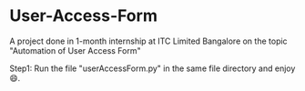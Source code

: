 # User-Access-Form
A project done in 1-month internship at ITC Limited Bangalore on the topic "Automation of User Access Form"

Step1: Run the file "userAccessForm.py" in the same file directory and enjoy 😄.
